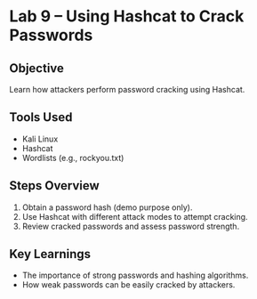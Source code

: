 # Lab 9 – Using Hashcat to Crack Passwords

## Objective
Learn how attackers perform password cracking using Hashcat.

## Tools Used
- Kali Linux
- Hashcat
- Wordlists (e.g., rockyou.txt)

## Steps Overview
1. Obtain a password hash (demo purpose only).
2. Use Hashcat with different attack modes to attempt cracking.
3. Review cracked passwords and assess password strength.

## Key Learnings
- The importance of strong passwords and hashing algorithms.
- How weak passwords can be easily cracked by attackers.
